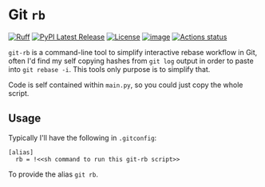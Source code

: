 # Git `rb`

[![Ruff](https://img.shields.io/endpoint?url=https://raw.githubusercontent.com/astral-sh/ruff/main/assets/badge/v2.json)](https://github.com/astral-sh/ruff)
[![PyPI Latest Release](https://img.shields.io/pypi/v/git-rb.svg)](https://pypi.org/project/git-rb/)
[![License](https://img.shields.io/pypi/l/git-rb.svg)](https://github.com/geo7/git-rb/blob/main/LICENSE)
[![image](https://img.shields.io/pypi/pyversions/git-rb.svg)](https://pypi.python.org/pypi/git-rb)
[![Actions status](https://github.com/geo7/git-rb/workflows/CI/badge.svg)](https://github.com/geo7/git-rb/actions)

`git-rb` is a command-line tool to simplify interactive rebase workflow in Git,
often I'd find my self copying hashes from `git log` output in order to paste
into `git rebase -i`. This tools only purpose is to simplify that.

Code is self contained within `main.py`, so you could just copy the whole script.

## Usage

Typically I'll have the following in `.gitconfig`:

```
[alias]
  rb = !<<sh command to run this git-rb script>>
```

To provide the alias `git rb`.
